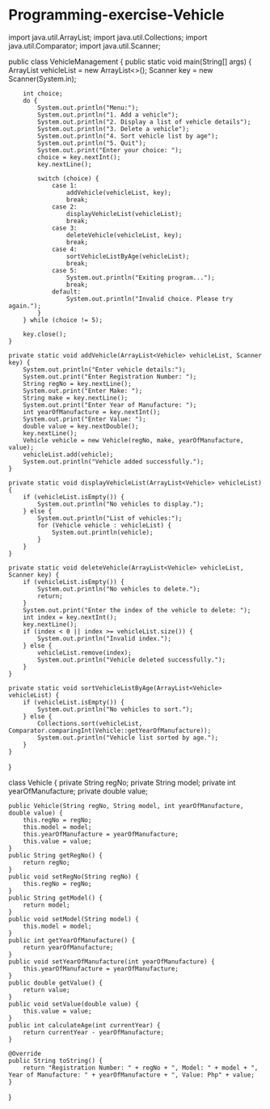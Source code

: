 # Programming-exercise-Vehicle
import java.util.ArrayList;
import java.util.Collections;
import java.util.Comparator;
import java.util.Scanner;

public class VehicleManagement {
    public static void main(String[] args) {
        ArrayList<Vehicle> vehicleList = new ArrayList<>();
        Scanner key = new Scanner(System.in);

        int choice;
        do {
            System.out.println("Menu:");
            System.out.println("1. Add a vehicle");
            System.out.println("2. Display a list of vehicle details");
            System.out.println("3. Delete a vehicle");
            System.out.println("4. Sort vehicle list by age");
            System.out.println("5. Quit");
            System.out.print("Enter your choice: ");
            choice = key.nextInt();
            key.nextLine(); 

            switch (choice) {
                case 1:
                    addVehicle(vehicleList, key);
                    break;
                case 2:
                    displayVehicleList(vehicleList);
                    break;
                case 3:
                    deleteVehicle(vehicleList, key);
                    break;
                case 4:
                    sortVehicleListByAge(vehicleList);
                    break;
                case 5:
                    System.out.println("Exiting program...");
                    break;
                default:
                    System.out.println("Invalid choice. Please try again.");
            }
        } while (choice != 5);

        key.close();
    }

    private static void addVehicle(ArrayList<Vehicle> vehicleList, Scanner key) {
        System.out.println("Enter vehicle details:");
        System.out.print("Enter Registration Number: ");
        String regNo = key.nextLine();
        System.out.print("Enter Make: ");
        String make = key.nextLine();
        System.out.print("Enter Year of Manufacture: ");
        int yearOfManufacture = key.nextInt();
        System.out.print("Enter Value: ");
        double value = key.nextDouble();
        key.nextLine(); 
        Vehicle vehicle = new Vehicle(regNo, make, yearOfManufacture, value);
        vehicleList.add(vehicle);
        System.out.println("Vehicle added successfully.");
    }

    private static void displayVehicleList(ArrayList<Vehicle> vehicleList) {
        if (vehicleList.isEmpty()) {
            System.out.println("No vehicles to display.");
        } else {
            System.out.println("List of vehicles:");
            for (Vehicle vehicle : vehicleList) {
                System.out.println(vehicle);
            }
        }
    }

    private static void deleteVehicle(ArrayList<Vehicle> vehicleList, Scanner key) {
        if (vehicleList.isEmpty()) {
            System.out.println("No vehicles to delete.");
            return;
        }
        System.out.print("Enter the index of the vehicle to delete: ");
        int index = key.nextInt();
        key.nextLine(); 
        if (index < 0 || index >= vehicleList.size()) {
            System.out.println("Invalid index.");
        } else {
            vehicleList.remove(index);
            System.out.println("Vehicle deleted successfully.");
        }
    }

    private static void sortVehicleListByAge(ArrayList<Vehicle> vehicleList) {
        if (vehicleList.isEmpty()) {
            System.out.println("No vehicles to sort.");
        } else {
            Collections.sort(vehicleList, Comparator.comparingInt(Vehicle::getYearOfManufacture));
            System.out.println("Vehicle list sorted by age.");
        }
    }
}


class Vehicle {
    private String regNo;
    private String model;
    private int yearOfManufacture;
    private double value;

    public Vehicle(String regNo, String model, int yearOfManufacture, double value) {
        this.regNo = regNo;
        this.model = model;
        this.yearOfManufacture = yearOfManufacture;
        this.value = value;
    }
    public String getRegNo() {
        return regNo;
    }
    public void setRegNo(String regNo) {
        this.regNo = regNo;
    }
    public String getModel() {
        return model;
    }
    public void setModel(String model) {
        this.model = model;
    }
    public int getYearOfManufacture() {
        return yearOfManufacture;
    }
    public void setYearOfManufacture(int yearOfManufacture) {
        this.yearOfManufacture = yearOfManufacture;
    }
    public double getValue() {
        return value;
    }
    public void setValue(double value) {
        this.value = value;
    }
    public int calculateAge(int currentYear) {
        return currentYear - yearOfManufacture;
    }
    
    @Override
    public String toString() {
        return "Registration Number: " + regNo + ", Model: " + model + ", Year of Manufacture: " + yearOfManufacture + ", Value: Php" + value;
    }
}
